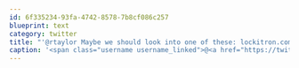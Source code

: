 ```yaml
---
id: 6f335234-93fa-4742-8578-7b8cf086c257
blueprint: text
category: twitter
title: "'@rtaylor Maybe we should look into one of these: lockitron.com"
caption: '<span class="username username_linked">@<a href="https://twitter.com/rtaylor" title="Elon Musk">rtaylor</a></span> Maybe we should look into one of these: <a href="https://lockitron.com/" title="https://lockitron.com/" class="link link_untco">lockitron.com</a>'
---
```

